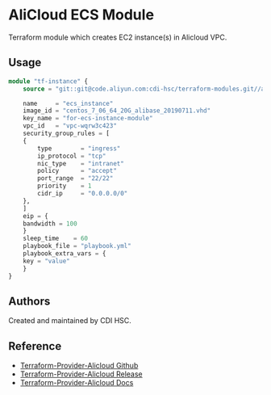 # AliCloud ECS Module

Terraform module which creates EC2 instance(s) in Alicloud VPC.

## Usage

```terraform
module "tf-instance" {
    source = "git::git@code.aliyun.com:cdi-hsc/terraform-modules.git//alicloud/ecs-instance"

    name     = "ecs_instance"
    image_id = "centos_7_06_64_20G_alibase_20190711.vhd"
    key_name = "for-ecs-instance-module"
    vpc_id   = "vpc-wqrw3c423"
    security_group_rules = [
    {
        type        = "ingress"
        ip_protocol = "tcp"
        nic_type    = "intranet"
        policy      = "accept"
        port_range  = "22/22"
        priority    = 1
        cidr_ip     = "0.0.0.0/0"
    },
    ]
    eip = {
    bandwidth = 100
    }
    sleep_time    = 60
    playbook_file = "playbook.yml"
    playbook_extra_vars = {
    key = "value"
    }
}
```

## Authors

Created and maintained by CDI HSC.

## Reference

* [Terraform-Provider-Alicloud Github](https://github.com/terraform-providers/terraform-provider-alicloud)
* [Terraform-Provider-Alicloud Release](https://releases.hashicorp.com/terraform-provider-alicloud/)
* [Terraform-Provider-Alicloud Docs](https://www.terraform.io/docs/providers/alicloud/index.html)